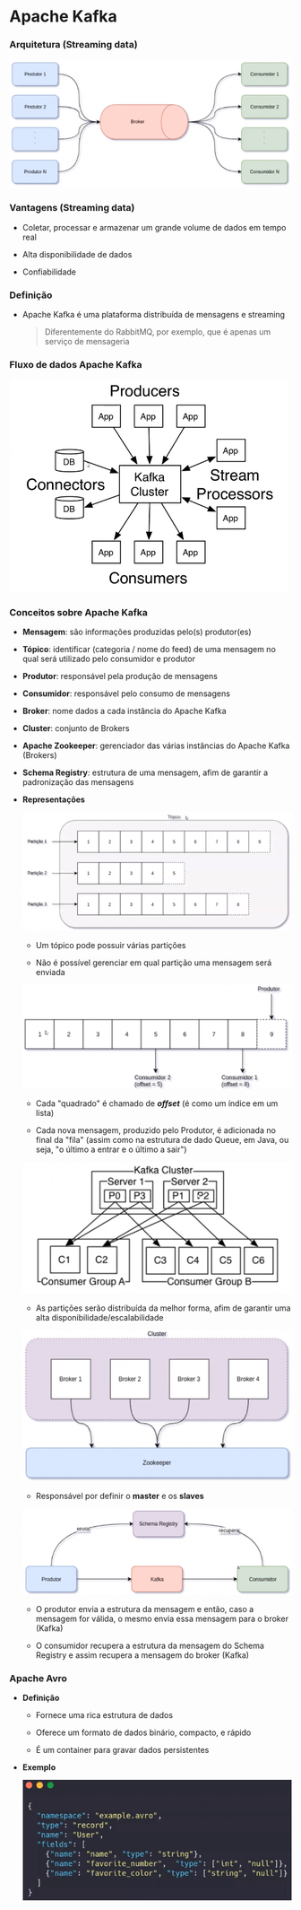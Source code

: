# Apache Kafka

### Arquitetura (Streaming data)

![](./assets/arquitetura-apache-kafka.png)

### Vantagens (Streaming data)

* Coletar, processar e armazenar um grande volume de dados em tempo real

* Alta disponibilidade de dados

* Confiabilidade

### Definição

* Apache Kafka é uma plataforma distribuída de mensagens e streaming

  > Diferentemente do RabbitMQ, por exemplo, que é apenas um serviço de mensageria

### Fluxo de dados Apache Kafka

![](./assets/fluxo-de-dados-apache-kafka.png)

### Conceitos sobre Apache Kafka

* **Mensagem**: são informações produzidas pelo(s) produtor(es)

* **Tópico**: identificar (categoria / nome do feed) de uma mensagem no qual será utilizado pelo consumidor e produtor

* **Produtor**: responsável pela produção de mensagens

* **Consumidor**: responsável pelo consumo de mensagens

* **Broker**: nome dados a cada instância do Apache Kafka

* **Cluster**: conjunto de Brokers

* **Apache Zookeeper**: gerenciador das várias instâncias do Apache Kafka (Brokers)

* **Schema Registry**: estrutura de uma mensagem, afim de garantir a padronização das mensagens

* **Representações**

  ![](./assets/representacao-topico-apache-kafka.png)

    * Um tópico pode possuir várias partições

    * Não é possível gerenciar em qual partição uma mensagem será enviada

  ![](./assets/representacao-particao-apache-kafka.png)

    * Cada "quadrado" é chamado de ***offset*** (é como um índice em um lista)

    * Cada nova mensagem, produzido pelo Produtor, é adicionada no final da "fila" (assim como na estrutura de dado Queue, em Java, ou seja, "o último a entrar e o último a sair")

  ![](./assets/representacao-cluster-apache-kafka.png)

    * As partições serão distribuída da melhor forma, afim de garantir uma alta disponibilidade/escalabilidade

  ![](./assets/representacao-zookeeper-apache-kafka.png)

    * Responsável por definir o **master** e os **slaves**

  ![](./assets/representacao-schema-registry-apache-kafka.png)

    * O produtor envia a estrutura da mensagem e então, caso a mensagem for válida, o mesmo envia essa mensagem para o broker (Kafka)

    * O consumidor recupera a estrutura da mensagem do Schema Registry e assim recupera a mensagem do broker (Kafka)

### Apache Avro

* **Definição**

  * Fornece uma rica estrutura de dados

  * Oferece um formato de dados binário, compacto, e rápido

  * É um container para gravar dados persistentes

* **Exemplo**

  ![](./assets/exemplo-apache-avro.png)